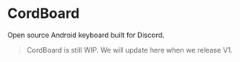 # CordBoard
Open source Android keyboard built for Discord.
> CordBoard is still WIP. We will update here when we release V1.
